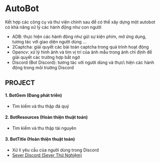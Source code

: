 # AutoBot
Kết hợp các công cụ và thư viện chính sau để có thể xây dựng một autobot có khả năng xử lý các hành động như con người

- ADB: thực hiện các hành động như gửi sự kiện phím, mở ứng dụng, tương tác với giao diện người dùng ...
- 2Captcha: giải quyết các bài toán captcha trong quá trình hoạt động
- Opencv: xử lý hình ảnh và tìm vị trí của ảnh mẫu trong ảnh chỉ định để giải quyết các trường hợp bất ngờ
- Discord (Bot Discord): tương tác với người dùng và thực\\ hiện các hành động trong môi trường Discord

## PROJECT
#### 1. BotGem (Đang phát triển)
* Tìm kiếm và thu thập đá quý
  
#### 2. BotResources (Hoàn thiện thuật toán)
* Tìm kiếm và thu thập tài nguyên
  
#### 3. BotTitle (Hoàn thiện thuật toán)
* Xử lí yêu cầu của người dùng trong Discord
* [Sever Discord (Sever Thử Nghiệm)](https://discord.gg/Pa8xq74n)
